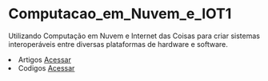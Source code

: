 # Computacao_em_Nuvem_e_IOT1
Utilizando Computação em Nuvem e Internet das Coisas para criar sistemas interoperáveis entre diversas plataformas de hardware e software.


<li> Artigos <a href="https://diegojfsr.notion.site/RaspberryPi-739afe1194a646d590e59695f8c6111d"> Acessar </a></li>
<li> Codigos <a href="https://diegojfsr.notion.site/Codigos-0803df770ed543eeabbdd39d522d6acc"> Acessar </a></li>



